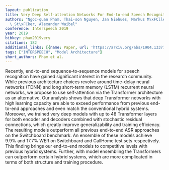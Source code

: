 ```yaml
---
layout: publication
title: Very Deep Self-attention Networks For End-to-end Speech Recognition
authors: "Ngoc-quan Pham, Thai-son Nguyen, Jan Niehues, Markus M\xFCller, Sebastian\
  \ St\xFCker, Alexander Waibel"
conference: Interspeech 2019
year: 2019
bibkey: pham2019very
citations: 182
additional_links: [{name: Paper, url: 'https://arxiv.org/abs/1904.13377'}]
tags: ["INTERSPEECH", "Model Architecture"]
short_authors: Pham et al.
---
```

Recently, end-to-end sequence-to-sequence models for speech recognition have
gained significant interest in the research community. While previous
architecture choices revolve around time-delay neural networks (TDNN) and long
short-term memory (LSTM) recurrent neural networks, we propose to use
self-attention via the Transformer architecture as an alternative. Our analysis
shows that deep Transformer networks with high learning capacity are able to
exceed performance from previous end-to-end approaches and even match the
conventional hybrid systems. Moreover, we trained very deep models with up to
48 Transformer layers for both encoder and decoders combined with stochastic
residual connections, which greatly improve generalizability and training
efficiency. The resulting models outperform all previous end-to-end ASR
approaches on the Switchboard benchmark. An ensemble of these models achieve
9.9% and 17.7% WER on Switchboard and CallHome test sets respectively. This
finding brings our end-to-end models to competitive levels with previous hybrid
systems. Further, with model ensembling the Transformers can outperform certain
hybrid systems, which are more complicated in terms of both structure and
training procedure.